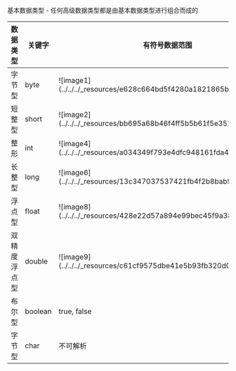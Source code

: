 基本数据类型 - 任何高级数据类型都是由基本数据类型进行组合而成的
<table style="width:100%;">
<colgroup>
<col style="width: 4%" />
<col style="width: 11%" />
<col style="width: 51%" />
<col style="width: 23%" />
<col style="width: 9%" />
</colgroup>
<thead>
<tr class="header">
<th>数据类型</th>
<th>关键字</th>
<th>有符号数据范围</th>
<th><p>无符号数据范围</p>
<p>unsiged修饰</p></th>
<th>占用空间</th>
</tr>
</thead>
<tbody>
<tr class="odd">
<td>字节型</td>
<td>byte</td>
<td>![image1](../../../_resources/e628c664bd5f4280a1821865b679f939.png)</td>
<td>不可修饰</td>
<td>1byte</td>
</tr>
<tr class="even">
<td>短整型</td>
<td>short</td>
<td>![image2](../../../_resources/bb695a68b46f4ff5b5b61f5e351675c6.png)</td>
<td>![image3](../../../_resources/dc29c67f3ed64741903699c469b157cd.png)</td>
<td>2byte</td>
</tr>
<tr class="odd">
<td>整形</td>
<td>int</td>
<td>![image4](../../../_resources/a034349f793e4dfc948161fda4717daf.png)</td>
<td>![image5](../../../_resources/d255ebdc262f4ccca4872c085f81c4b6.png)</td>
<td>4byte</td>
</tr>
<tr class="even">
<td>长整型</td>
<td>long</td>
<td>![image6](../../../_resources/13c347037537421fb4f2b8bab977eb03.png)</td>
<td>![image7](../../../_resources/de16f470d0154f6790cf6f49e14ae4a6.png)</td>
<td>8byte</td>
</tr>
<tr class="odd">
<td>浮点型</td>
<td>float</td>
<td>![image8](../../../_resources/428e22d57a894e99bec45f9a38589bb2.png)</td>
<td>不可修饰</td>
<td>4byte</td>
</tr>
<tr class="even">
<td>双精度浮点型</td>
<td>double</td>
<td>![image9](../../../_resources/c61cf9575dbe41e5b93fb320d0b5b932.png)</td>
<td>不可修饰</td>
<td>8byte</td>
</tr>
<tr class="odd">
<td>布尔型</td>
<td>boolean</td>
<td>true, false</td>
<td>不可修饰</td>
<td>1byte</td>
</tr>
<tr class="even">
<td>字节型</td>
<td>char</td>
<td>不可解析</td>
<td>不可修饰</td>
<td>2byte</td>
</tr>
</tbody>
</table>
